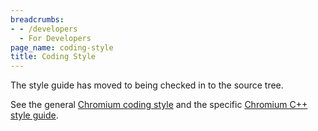 ```yaml
---
breadcrumbs:
- - /developers
  - For Developers
page_name: coding-style
title: Coding Style
---
```


The style guide has moved to being checked in to the source tree.

See the general [Chromium coding
style](https://chromium.googlesource.com/chromium/src/+/HEAD/styleguide/styleguide.md)
and the specific [Chromium C++ style
guide](https://chromium.googlesource.com/chromium/src/+/HEAD/styleguide/c++/c++.md).